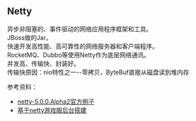 ## Netty

异步非阻塞的、事件驱动的网络应用程序框架和工具。   
JBoss做的Jar。   
快速开发高性能、高可靠性的网络服务器和客户端程序。   
RocketMQ、Dubbo等使用Netty作为底层网络通讯。   
并发高、传输快、封装好。   
传输快原因：nio特性之一--零拷贝，ByteBuf直接从磁盘读到堆内存

参考资料：
- [netty-5.0.0.Alpha2官方例子](https://github.com/netty/netty/blob/netty-5.0.0.Alpha2/example/src/main/java/io/netty/example)
- [基于netty游戏服后台搭建](https://blog.csdn.net/h348592532/article/details/52816148)